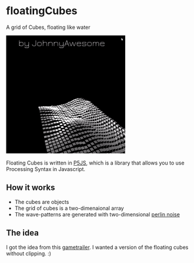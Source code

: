 # floatingCubes
A grid of Cubes, floating like water

![FloatingCubes](https://github.com/johnnyawesome/floatingCubes/blob/master/FloatingCubesLightMaterial/Images/FloatingCubes.gif)

Floating Cubes is written in [P5JS](https://p5js.org/), which is a library that allows you to use Processing Syntax in Javascript.

## How it works

- The cubes are objects
- The grid of cubes is a two-dimenaional array
- The wave-patterns are generated with two-dimensional [perlin noise](https://p5js.org/reference/#/p5/noise) 

## The idea

I got the idea from this [gametrailer](https://www.youtube.com/watch?v=dTNC3MUtzlo). I wanted a version of the floating cubes without clipping. :)

